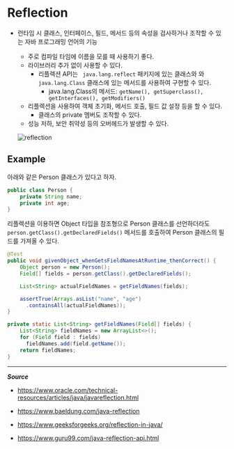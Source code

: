 # Reflection

- 런타임 시 클래스, 인터페이스, 필드, 메서드 등의 속성을 검사하거나 조작할 수 있는 자바 프로그래밍 언어의 기능

  - 주로 컴파일 타임에 이름을 모를 때 사용하기 좋다.
  - 라이브러리 추가 없이 사용할 수 있다. 
    - 리플렉션 API는 ` java.lang.reflect` 패키지에 있는 클래스와 와 `java.lang.Class` 클래스에 있는 메서드를 사용하여 구현할 수 있다.
      - java.lang.Class의 메서드: `getName(), getSuperclass(), getInterfaces(), getModifiers()`
  - 리플렉션을 사용하여 객체 초기화, 메서드 호출, 필드 값 설정 등을 할 수 있다.
    - 클래스의 private 멤버도 조작할 수 있다.
  - 성능 저하, 보안 취약성 등의 오버헤드가 발생할 수 있다.

  ![reflection](https://media.geeksforgeeks.org/wp-content/cdn-uploads/reflection.png)



## Example

아래와 같은 Person 클래스가 있다고 하자.

```java
public class Person {
    private String name;
    private int age;
}
```

리플렉션을 이용하면 Object 타입을 참조형으로 Person 클래스를 선언하더라도 `person.getClass().getDeclaredFields()` 메서드를 호출하여 Person 클래스의 필드를 가져올 수 있다.

```java
@Test
public void givenObject_whenGetsFieldNamesAtRuntime_thenCorrect() {
    Object person = new Person();
    Field[] fields = person.getClass().getDeclaredFields();

    List<String> actualFieldNames = getFieldNames(fields);

    assertTrue(Arrays.asList("name", "age")
      .containsAll(actualFieldNames));
}

private static List<String> getFieldNames(Field[] fields) {
    List<String> fieldNames = new ArrayList<>();
    for (Field field : fields)
      fieldNames.add(field.getName());
    return fieldNames;
}
```









---



***Source***

- https://www.oracle.com/technical-resources/articles/java/javareflection.html

- https://www.baeldung.com/java-reflection

- https://www.geeksforgeeks.org/reflection-in-java/

- https://www.guru99.com/java-reflection-api.html